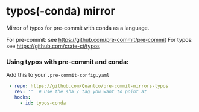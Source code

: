 typos(-conda) mirror
====================

Mirror of typos for pre-commit with conda as a language.

For pre-commit: see https://github.com/pre-commit/pre-commit
For typos: see https://github.com/crate-ci/typos

### Using typos with pre-commit and conda:

Add this to your `.pre-commit-config.yaml`

```yaml
 - repo: https://github.com/Quantco/pre-commit-mirrors-typos
   rev: ''  # Use the sha / tag you want to point at
   hooks:
     - id: typos-conda
```

